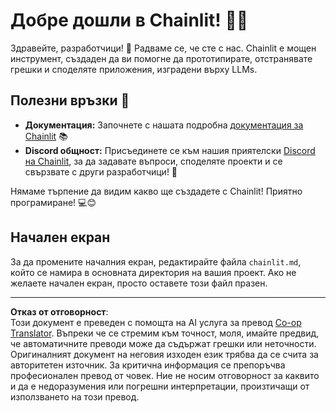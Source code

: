 <!--
CO_OP_TRANSLATOR_METADATA:
{
  "original_hash": "c49526c7abc56b0b5f1e835c1739f18e",
  "translation_date": "2025-08-29T21:28:46+00:00",
  "source_file": "11-agentic-protocols/code_samples/github-mcp/chainlit.md",
  "language_code": "bg"
}
-->
# Добре дошли в Chainlit! 🚀🤖

Здравейте, разработчици! 👋 Радваме се, че сте с нас. Chainlit е мощен инструмент, създаден да ви помогне да прототипирате, отстранявате грешки и споделяте приложения, изградени върху LLMs.

## Полезни връзки 🔗

- **Документация:** Започнете с нашата подробна [документация за Chainlit](https://docs.chainlit.io) 📚
- **Discord общност:** Присъединете се към нашия приятелски [Discord на Chainlit](https://discord.gg/k73SQ3FyUh), за да задавате въпроси, споделяте проекти и се свързвате с други разработчици! 💬

Нямаме търпение да видим какво ще създадете с Chainlit! Приятно програмиране! 💻😊

## Начален екран

За да промените началния екран, редактирайте файла `chainlit.md`, който се намира в основната директория на вашия проект. Ако не желаете начален екран, просто оставете този файл празен.

---

**Отказ от отговорност**:  
Този документ е преведен с помощта на AI услуга за превод [Co-op Translator](https://github.com/Azure/co-op-translator). Въпреки че се стремим към точност, моля, имайте предвид, че автоматичните преводи може да съдържат грешки или неточности. Оригиналният документ на неговия изходен език трябва да се счита за авторитетен източник. За критична информация се препоръчва професионален превод от човек. Ние не носим отговорност за каквито и да е недоразумения или погрешни интерпретации, произтичащи от използването на този превод.